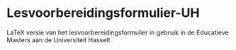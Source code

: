 # Lesvoorbereidingsformulier-UH
LaTeX versie van het lesvoorbereidingsformulier in gebruik in de Educatieve Masters aan de Universiteit Hasselt
